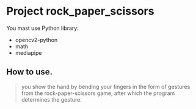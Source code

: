 # Project rock_paper_scissors

You mast use Python library:

- opencv2-python
- math
- mediapipe

## How to use.

>you show the hand by bending your fingers in the form of gestures from the rock-paper-scissors game, after which the program determines the gesture.


